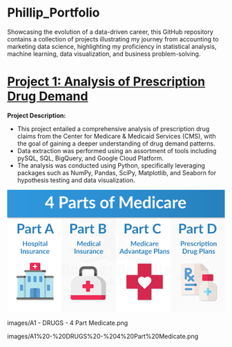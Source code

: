 # Phillip_Portfolio
Showcasing the evolution of a data-driven career, this GitHub repository contains a collection of projects illustrating my journey from accounting to marketing data science, highlighting my proficiency in statistical analysis, machine learning, data visualization, and business problem-solving.


# [Project 1: Analysis of Prescription Drug Demand](https://github.com/Prvargas/Where_Are_The_Drugs)
**Project Description:** 
- This project entailed a comprehensive analysis of prescription drug claims from the Center for Medicare & Medicaid Services (CMS), with the goal of gaining a deeper understanding of drug demand patterns. 
- Data extraction was performed using an assortment of tools including pySQL, SQL, BigQuery, and Google Cloud Platform. 
- The analysis was conducted using Python, specifically leveraging packages such as NumPy, Pandas, SciPy, Matplotlib, and Seaborn for hypothesis testing and data visualization.


<img src="/images/A1 - DRUGS - 4 Part Medicate.png" alt="4 Parts of Medicare Pic" style="max-width: 100%; height: auto;">

images/A1 - DRUGS - 4 Part Medicate.png

images/A1%20-%20DRUGS%20-%204%20Part%20Medicate.png

